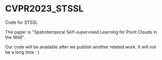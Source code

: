 # CVPR2023_STSSL

Code for STSSL

The paper is "Spatiotemporal Self-supervised Learning for Point Clouds in the Wild".

Our code will be available after we publish another related work. It will not be a long time : )
